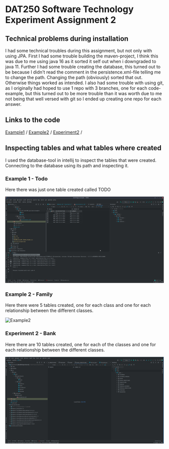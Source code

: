 # DAT250 Software Technology Experiment Assignment 2

## Technical problems during installation

I had some technical troubles during this assignment, but not only with using JPA. First I had some trouble building the maven-project, I think this was due to me 
using java 16 as it sorted it self out when i downgraded to java 11. Further I had some trouble creating the database, this turned out to be because I didn't read 
the comment in the persistence.xml-file telling me to change the path. Changing the path (obviously) sorted that out. Otherwise things worked as intended.
I also had some trouble with using git, as I originally had hoped to use 1 repo with 3 branches, one for each code-example, but this turned out to be more trouble
than it was worth due to me not being that well versed with git so I ended up creating one repo for each answer. 


## Links to the code

[Example1](https://github.com/Gudolv/dat250-jpa-ex1/tree/master) /
[Example2](https://github.com/Gudolv/dat250-jpa-ex1-2/tree/master) /
[Experiment2](https://github.com/Gudolv/dat250-exp2/tree/master) /

## Inspecting tables and what tables where created

I used the database-tool in intellij to inspect the tables that were created. Connecting to the database using its path and inspecting it.

### Example 1 - Todo
Here there was just one table created called TODO

![Example1](https://github.com/Gudolv/dat250oblig1/blob/main/Screenshots/Example1.png)

### Example 2 - Family

Here there were 5 tables created, one for each class and  one for each relationship between the different classes. 

![Example2](https://github.com/Gudolv/dat250oblig1/blob/main/Screenshots/Example2.png)

### Experiment 2 - Bank

Here there are 10 tables created, one for each of the classes and one for each relationship between the different classes.

![Experiment2](https://github.com/Gudolv/dat250oblig1/blob/main/Screenshots/Experiment2.png)




